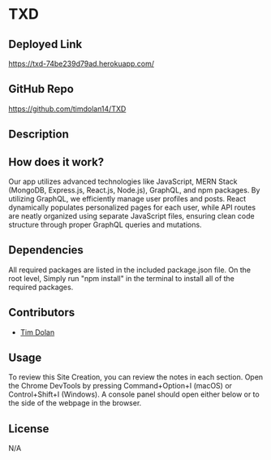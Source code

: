 # TXD

## Deployed Link
https://txd-74be239d79ad.herokuapp.com/

## GitHub Repo
https://github.com/timdolan14/TXD

## Description

## How does it work?
Our app utilizes advanced technologies like JavaScript, MERN Stack (MongoDB, Express.js, React.js, Node.js), GraphQL, and npm packages. By utilizing GraphQL, we efficiently manage user profiles and posts. React dynamically populates personalized pages for each user, while API routes are neatly organized using separate JavaScript files, ensuring clean code structure through proper GraphQL queries and mutations.


## Dependencies
All required packages are listed in the included package.json file. On the root level, Simply run "npm install" in the terminal to install all of the required packages.

## Contributors
- [Tim Dolan](https://github.com/timdolan14)

## Usage
To review this Site Creation, you can review the notes in each section. Open the Chrome DevTools by pressing Command+Option+I (macOS) or Control+Shift+I (Windows). A console panel should open either below or to the side of the webpage in the browser.

## License
N/A